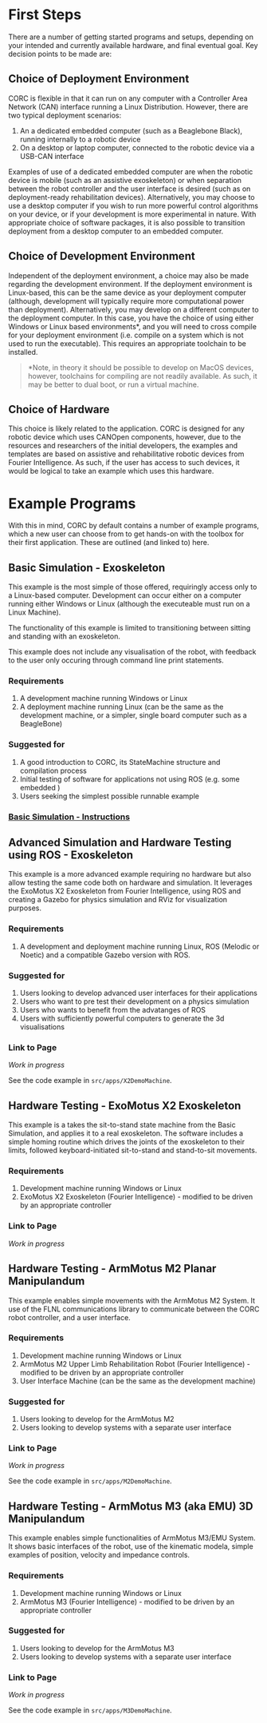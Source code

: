 # First Steps

There are a number of getting started programs and setups, depending on your intended and currently available hardware, and final eventual goal. Key decision points to be made are:

## Choice of Deployment Environment
CORC is flexible in that it can run on any computer with a Controller Area Network (CAN) interface running a Linux Distribution. However, there are two typical deployment scenarios:

1. An a dedicated embedded computer (such as a Beaglebone Black), running internally to a robotic device
2. On a desktop or laptop computer, connected to the robotic device via a USB-CAN interface

Examples of use of a dedicated embedded computer are when the robotic device is mobile (such as an assistive exoskeleton) or when separation between the robot controller and the user interface is desired (such as on deployment-ready rehabilitation devices). Alternatively, you may choose to use a desktop computer if you wish to run more powerful control algorithms on your device, or if your development is more experimental in nature. With appropriate choice of software packages, it is also possible to transition deployment from a desktop computer to an embedded computer. 

## Choice of Development Environment
Independent of the deployment environment, a choice may also be made regarding the development environment. If the deployment environment is Linux-based, this can be the same device as your deployment computer (although, development will typically require more computational power than deployment). Alternatively, you may develop on a different computer to the deployment computer. In this case, you have the choice of using either Windows or Linux based environments*, and you will need to cross compile for your deployment environment (i.e. compile on a system which is not used to run the executable). This requires an appropriate toolchain to be installed. 

> *Note, in theory it should be possible to develop on MacOS devices, however, toolchains for compiling are not readily available. As such, it may be better to dual boot, or run a virtual machine. 

## Choice of Hardware
This choice is likely related to the application. CORC is designed for any robotic device which uses CANOpen components, however, due to the resources and researchers of the initial developers, the examples and templates are based on assistive and rehabilitative robotic devices from Fourier Intelligence. As such, if the user has access to such devices, it would be logical to take an example which uses this hardware. 

# Example Programs
With this in mind, CORC by default contains a number of example programs, which a new user can choose from to get hands-on with the toolbox for their first application. These are outlined (and linked to) here.

## Basic Simulation - Exoskeleton
This example is the most simple of those offered, requiringly access only to a Linux-based computer. Development can occur either on a computer running either Windows or Linux (although the executeable must run on a Linux Machine).

The functionality of this example is limited to transitioning between sitting and standing with an exoskeleton. 

This example does not include any visualisation of the robot, with feedback to the user only occuring through command line print statements. 

### Requirements
1. A development machine running Windows or Linux
2. A deployment machine running Linux (can be the same as the development machine, or a simpler, single board computer such as a BeagleBone)

### Suggested for
1. A good introduction to CORC, its StateMachine structure and compilation process
2. Initial testing of software for applications not using ROS (e.g. some embedded )
3. Users seeking the simplest possible runnable example 

### [Basic Simulation - Instructions](GSBasicSimulation.md) 


## Advanced Simulation and Hardware Testing using ROS - Exoskeleton
This example is a more advanced example requiring no hardware but also allow testing the same code both on hardware and simulation.
It leverages the ExoMotus X2 Exoskeleton from Fourier Intelligence, using ROS and creating a Gazebo for physics simulation and RViz for visualization purposes.

### Requirements
1. A development and deployment machine running Linux, ROS (Melodic or Noetic) and a compatible Gazebo version with ROS.

### Suggested for
1. Users looking to develop advanced user interfaces for their applications
2. Users who want to pre test their development on a physics simulation 
3. Users who wants to benefit from the advatanges of ROS
4. Users with sufficiently powerful computers to generate the 3d visualisations

### Link to Page
*Work in progress*

See the code example in `src/apps/X2DemoMachine`.


## Hardware Testing - ExoMotus X2 Exoskeleton
This example is a takes the sit-to-stand state machine from the Basic Simulation, and applies it to a real exoskeleton. The software includes a simple homing routine which drives the joints of the exoskeleton to their limits, followed keyboard-initiated sit-to-stand and stand-to-sit movements.

### Requirements
1. Development machine running Windows or Linux
2. ExoMotus X2 Exoskeleton (Fourier Intelligence) - modified to be driven by an appropriate controller 

### Link to Page
*Work in progress*


## Hardware Testing - ArmMotus M2 Planar Manipulandum
This example enables simple movements with the ArmMotus M2 System. It use of the FLNL communications library to communicate between the CORC robot controller, and a user interface.

### Requirements
1. Development machine running Windows or Linux
2. ArmMotus M2 Upper Limb Rehabilitation Robot (Fourier Intelligence) - modified to be driven by an appropriate controller 
3. User Interface Machine (can be the same as the development machine)

### Suggested for
1. Users looking to develop for the ArmMotus M2
2. Users looking to develop systems with a separate user interface

### Link to Page
*Work in progress*

See the code example in `src/apps/M2DemoMachine`.


## Hardware Testing - ArmMotus M3 (aka EMU) 3D Manipulandum
This example enables simple functionalities of ArmMotus M3/EMU System. It shows basic interfaces of the robot, use of the kinematic modela, simple examples of position, velocity and impedance controls.

### Requirements
1. Development machine running Windows or Linux
2. ArmMotus M3 (Fourier Intelligence) - modified to be driven by an appropriate controller

### Suggested for
1. Users looking to develop for the ArmMotus M3
2. Users looking to develop systems with a separate user interface

### Link to Page
*Work in progress*

See the code example in `src/apps/M3DemoMachine`.